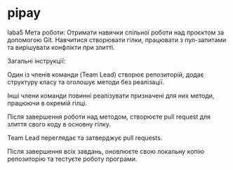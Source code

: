 # pipay
laba5
Мета роботи: Отримати навички спільної роботи над проєктом за допомогою Git. Навчитися створювати гілки, працювати з пул-запитами та вирішувати конфлікти при злитті.

Загальні інструкції:

Один із членів команди (Team Lead) створює репозиторій, додає структуру класу та оголошує методи без реалізації.

Інші члени команди повинні реалізувати призначені для них методи, працюючи в окремій гілці.

Після завершення роботи над методом, створюєте pull request для злиття свого коду в основну гілку.

Team Lead переглядає та затверджує pull requests.

Після завершення всіх завдань, оновлюєте свою локальну копію репозиторію та тестуєте роботу програми.
